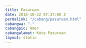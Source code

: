 ```yaml
---
title: Pasuruan
date: 2018-10-22 07:37:00 Z
permalink: "/cabang/pasuruan.html"
cabangwa: "-"
cabangpic: Amer
cabangalamat: Kota Pasuruan
layout: static
---
```


